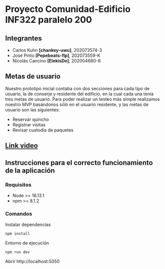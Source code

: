 # Proyecto Comunidad-Edificio INF322 paralelo 200
## Integrantes
- Carlos Kuhn **[chankey-uwu]**, 202073574-3
- José Pinto **[Pepebeats-flp]**, 202073559-K
- Nicolás Cancino **[ElekisDe]**, 202004680-8

## Metas de usuario

Nuestro prototipo inicial contaba con dos secciones para cada tipo de usuario, la de conserje y residente del edificio, en la cual cada una tenía tres metas de usuario. 
Para poder realizar un testeo más simple realizamos nuestro MVP basándonos sólo en el usuario residente, y las metas de usuario son las siguientes:
- Reservar quincho
- Registrar visitas
- Revisar custodia de paquetes

## [Link video](https://drive.google.com/file/d/13pDkhKasv-WL1sHEv2y4nRBfxovQYo2w/view?usp=share_link)

## Instrucciones para el correcto funcionamiento de la aplicación
### Requisitos
- Node >= 16.13.1
- npm >= 8.1.2

### Comandos

Instalar dependencias

```
npm install
```

Entorno de ejecución

```
npm run dev
```

Abrir http://localhost:5050
